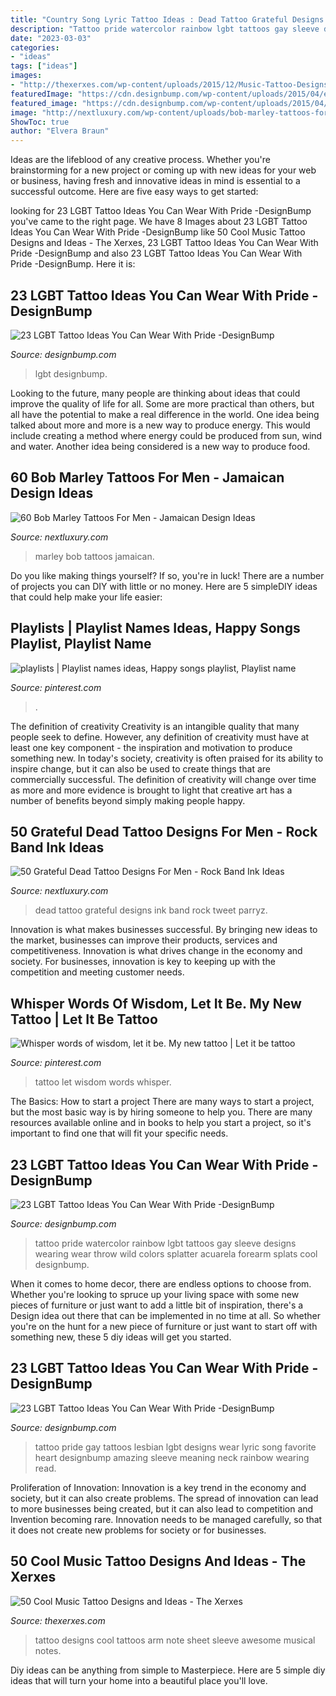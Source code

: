 ```yaml
---
title: "Country Song Lyric Tattoo Ideas : Dead Tattoo Grateful Designs Ink Band Rock Tweet Parryz"
description: "Tattoo pride watercolor rainbow lgbt tattoos gay sleeve designs wearing wear throw wild colors splatter acuarela forearm splats cool designbump"
date: "2023-03-03"
categories:
- "ideas"
tags: ["ideas"]
images:
- "http://thexerxes.com/wp-content/uploads/2015/12/Music-Tattoo-Designs.....jpg"
featuredImage: "https://cdn.designbump.com/wp-content/uploads/2015/04/enhanced-26481-1427469833-15.jpg"
featured_image: "https://cdn.designbump.com/wp-content/uploads/2015/04/enhanced-8024-1427469797-8.jpg"
image: "http://nextluxury.com/wp-content/uploads/bob-marley-tattoos-for-gentlemen.jpg"
ShowToc: true
author: "Elvera Braun"
---
```



Ideas are the lifeblood of any creative process. Whether you're brainstorming for a new project or coming up with new ideas for your web or business, having fresh and innovative ideas in mind is essential to a successful outcome. Here are five easy ways to get started: 

	

		
looking for 23 LGBT Tattoo Ideas You Can Wear With Pride -DesignBump you've came to the right page. We have 8 Images about 23 LGBT Tattoo Ideas You Can Wear With Pride -DesignBump like 50 Cool Music Tattoo Designs and Ideas - The Xerxes, 23 LGBT Tattoo Ideas You Can Wear With Pride -DesignBump and also 23 LGBT Tattoo Ideas You Can Wear With Pride -DesignBump. Here it is:
		
    
## 23 LGBT Tattoo Ideas You Can Wear With Pride -DesignBump

<img loading=lazy src="https://cdn.designbump.com/wp-content/uploads/2015/04/enhanced-26481-1427469833-15.jpg" onerror="this.onerror=null;this.src='https://tse4.mm.bing.net/th?id=OIP.07epG1msrv9_JOr963sf1AHaEJ&amp;pid=15.1';" alt="23 LGBT Tattoo Ideas You Can Wear With Pride -DesignBump">

_Source: designbump.com_

>lgbt designbump. 

	

Looking to the future, many people are thinking about ideas that could improve the quality of life for all. Some are more practical than others, but all have the potential to make a real difference in the world. One idea being talked about more and more is a new way to produce energy. This would include creating a method where energy could be produced from sun, wind and water. Another idea being considered is a new way to produce food.

    
## 60 Bob Marley Tattoos For Men - Jamaican Design Ideas

<img loading=lazy src="http://nextluxury.com/wp-content/uploads/bob-marley-tattoos-for-gentlemen.jpg" onerror="this.onerror=null;this.src='https://tse4.mm.bing.net/th?id=OIP.dj6rZUboSJ8WqA7U5Crx2gHaHa&amp;pid=15.1';" alt="60 Bob Marley Tattoos For Men - Jamaican Design Ideas">

_Source: nextluxury.com_

>marley bob tattoos jamaican. 

	

Do you like making things yourself? If so, you're in luck! There are a number of projects you can DIY with little or no money. Here are 5 simpleDIY ideas that could help make your life easier: 

    
## Playlists | Playlist Names Ideas, Happy Songs Playlist, Playlist Name

<img loading=lazy src="https://i.pinimg.com/736x/00/4e/25/004e25dee744a5c63cc4221f61d4aafe.jpg" onerror="this.onerror=null;this.src='https://tse3.mm.bing.net/th?id=OIP.V8mkvb0-4SN7QMUm8VzYaAHaNK&amp;pid=15.1';" alt="playlists | Playlist names ideas, Happy songs playlist, Playlist name">

_Source: pinterest.com_

>. 

	

The definition of creativity
Creativity is an intangible quality that many people seek to define. However, any definition of creativity must have at least one key component - the inspiration and motivation to produce something new. In today's society, creativity is often praised for its ability to inspire change, but it can also be used to create things that are commercially successful. The definition of creativity will change over time as more and more evidence is brought to light that creative art has a number of benefits beyond simply making people happy.

    
## 50 Grateful Dead Tattoo Designs For Men - Rock Band Ink Ideas

<img loading=lazy src="http://nextluxury.com/wp-content/uploads/male-with-cool-grateful-dead-logo-tattoo-design-on-leg-calf.jpg" onerror="this.onerror=null;this.src='https://tse3.mm.bing.net/th?id=OIP.jdoWC1f_2sqSvu2LcZlQbgHaHa&amp;pid=15.1';" alt="50 Grateful Dead Tattoo Designs For Men - Rock Band Ink Ideas">

_Source: nextluxury.com_

>dead tattoo grateful designs ink band rock tweet parryz. 

	

Innovation is what makes businesses successful. By bringing new ideas to the market, businesses can improve their products, services and competitiveness. Innovation is what drives change in the economy and society. For businesses, innovation is key to keeping up with the competition and meeting customer needs.

    
## Whisper Words Of Wisdom, Let It Be. My New Tattoo | Let It Be Tattoo

<img loading=lazy src="https://i.pinimg.com/originals/99/c9/5e/99c95e4516aa96b9610ef4bfa259d504.jpg" onerror="this.onerror=null;this.src='https://tse2.mm.bing.net/th?id=OIP.bm0uYgmCXg8sjcSgbG73rAHaHa&amp;pid=15.1';" alt="Whisper words of wisdom, let it be. My new tattoo | Let it be tattoo">

_Source: pinterest.com_

>tattoo let wisdom words whisper. 

	

The Basics: How to start a project
There are many ways to start a project, but the most basic way is by hiring someone to help you. There are many resources available online and in books to help you start a project, so it's important to find one that will fit your specific needs.

    
## 23 LGBT Tattoo Ideas You Can Wear With Pride -DesignBump

<img loading=lazy src="https://cdn.designbump.com/wp-content/uploads/2015/04/enhanced-5679-1427473057-11.jpg" onerror="this.onerror=null;this.src='https://tse4.mm.bing.net/th?id=OIP.CDLEzMMf7cp6I5QJ22tJcgHaEK&amp;pid=15.1';" alt="23 LGBT Tattoo Ideas You Can Wear With Pride -DesignBump">

_Source: designbump.com_

>tattoo pride watercolor rainbow lgbt tattoos gay sleeve designs wearing wear throw wild colors splatter acuarela forearm splats cool designbump. 

	

When it comes to home decor, there are endless options to choose from. Whether you're looking to spruce up your living space with some new pieces of furniture or just want to add a little bit of inspiration, there's a Design idea out there that can be implemented in no time at all. So whether you're on the hunt for a new piece of furniture or just want to start off with something new, these 5 diy ideas will get you started.

    
## 23 LGBT Tattoo Ideas You Can Wear With Pride -DesignBump

<img loading=lazy src="https://cdn.designbump.com/wp-content/uploads/2015/04/enhanced-8024-1427469797-8.jpg" onerror="this.onerror=null;this.src='https://tse3.mm.bing.net/th?id=OIP.7rTAHJWibj7M1gED1LST3wHaNK&amp;pid=15.1';" alt="23 LGBT Tattoo Ideas You Can Wear With Pride -DesignBump">

_Source: designbump.com_

>tattoo pride gay tattoos lesbian lgbt designs wear lyric song favorite heart designbump amazing sleeve meaning neck rainbow wearing read. 

	

Proliferation of Innovation:
Innovation is a key trend in the economy and society, but it can also create problems. The spread of innovation can lead to more businesses being created, but it can also lead to competition and Invention becoming rare. Innovation needs to be managed carefully, so that it does not create new problems for society or for businesses.

    
## 50 Cool Music Tattoo Designs And Ideas - The Xerxes

<img loading=lazy src="http://thexerxes.com/wp-content/uploads/2015/12/Music-Tattoo-Designs.....jpg" onerror="this.onerror=null;this.src='https://tse4.mm.bing.net/th?id=OIP.JL7kx6DtBb82XCGnKo6ahgHaLF&amp;pid=15.1';" alt="50 Cool Music Tattoo Designs and Ideas - The Xerxes">

_Source: thexerxes.com_

>tattoo designs cool tattoos arm note sheet sleeve awesome musical notes. 

	

Diy ideas can be anything from simple to Masterpiece. Here are 5 simple diy ideas that will turn your home into a beautiful place you'll love.

